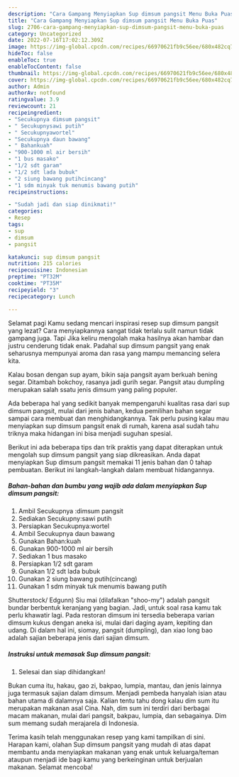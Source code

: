 ```yaml
---
description: "Cara Gampang Menyiapkan Sup dimsum pangsit Menu Buka Puas"
title: "Cara Gampang Menyiapkan Sup dimsum pangsit Menu Buka Puas"
slug: 2706-cara-gampang-menyiapkan-sup-dimsum-pangsit-menu-buka-puas
category: Uncategorized
date: 2022-07-16T17:02:12.309Z
image: https://img-global.cpcdn.com/recipes/66970621fb9c56ee/680x482cq70/sup-dimsum-pangsit-foto-resep-utama.jpg
hideToc: false
enableToc: true
enableTocContent: false
thumbnail: https://img-global.cpcdn.com/recipes/66970621fb9c56ee/680x482cq70/sup-dimsum-pangsit-foto-resep-utama.jpg
cover: https://img-global.cpcdn.com/recipes/66970621fb9c56ee/680x482cq70/sup-dimsum-pangsit-foto-resep-utama.jpg
author: Admin
authorAv: notfound
ratingvalue: 3.9
reviewcount: 21
recipeingredient:
- "Secukupnya dimsum pangsit"
- " Secukupnysawi putih"
- " Secukupnyawortel"
- "Secukupnya daun bawang"
- " Bahankuah"
- "900-1000 ml air bersih"
- "1 bus masako"
- "1/2 sdt garam"
- "1/2 sdt lada bubuk"
- "2 siung bawang putihcincang"
- "1 sdm minyak tuk menumis bawang putih"
recipeinstructions:

- "Sudah jadi dan siap dinikmati!"
categories:
- Resep
tags:
- sup
- dimsum
- pangsit

katakunci: sup dimsum pangsit 
nutrition: 215 calories
recipecuisine: Indonesian
preptime: "PT32M"
cooktime: "PT35M"
recipeyield: "3"
recipecategory: Lunch

---
```



Selamat pagi Kamu sedang mencari inspirasi resep sup dimsum pangsit yang lezat? Cara menyiapkannya sangat tidak terlalu sulit namun tidak gampang juga. Tapi Jika keliru mengolah maka hasilnya akan hambar dan justru cenderung tidak enak. Padahal sup dimsum pangsit yang enak seharusnya mempunyai aroma dan rasa yang mampu memancing selera kita.


Kalau bosan dengan sup ayam, bikin saja pangsit ayam berkuah bening segar. Ditambah bokchoy, rasanya jadi gurih segar. Pangsit atau dumpling merupakan salah ssatu jenis dimsum yang paling populer.

Ada beberapa hal yang sedikit banyak mempengaruhi kualitas rasa dari sup dimsum pangsit, mulai dari jenis bahan, kedua pemilihan bahan segar sampai cara membuat dan menghidangkannya. Tak perlu pusing kalau mau menyiapkan sup dimsum pangsit enak di rumah, karena asal sudah tahu triknya maka hidangan ini bisa menjadi suguhan spesial.


Berikut ini ada beberapa tips dan trik praktis yang dapat diterapkan untuk mengolah sup dimsum pangsit yang siap dikreasikan. Anda dapat menyiapkan Sup dimsum pangsit memakai 11 jenis bahan dan 0 tahap pembuatan. Berikut ini langkah-langkah dalam membuat hidangannya.

<!--inarticleads1-->

##### Bahan-bahan dan bumbu yang wajib ada dalam menyiapkan Sup dimsum pangsit:

1. Ambil Secukupnya :dimsum pangsit
1. Sediakan  Secukupny:sawi putih
1. Persiapkan  Secukupnya:wortel
1. Ambil Secukupnya daun bawang
1. Gunakan  Bahan:kuah
1. Gunakan 900-1000 ml air bersih
1. Sediakan 1 bus masako
1. Persiapkan 1/2 sdt garam
1. Gunakan 1/2 sdt lada bubuk
1. Gunakan 2 siung bawang putih(cincang)
1. Gunakan 1 sdm minyak tuk menumis bawang putih


Shutterstock/ Edgunn) Siu mai (dilafalkan &#34;shoo-my&#34;) adalah pangsit bundar berbentuk keranjang yang bagian. Jadi, untuk soal rasa kamu tak perlu khawatir lagi. Pada restoran dimsum ini tersedia beberapa varian dimsum kukus dengan aneka isi, mulai dari daging ayam, kepiting dan udang. Di dalam hal ini, siomay, pangsit (dumpling), dan xiao long bao adalah sajian beberapa jenis dari sajian dimsum. 

<!--inarticleads2-->

##### Instruksi untuk memasak Sup dimsum pangsit:


1. Selesai dan siap dihidangkan!

Bukan cuma itu, hakau, gao zi, bakpao, lumpia, mantau, dan jenis lainnya juga termasuk sajian dalam dimsum. Menjadi pembeda hanyalah isian atau bahan utama di dalamnya saja. Kalian tentu tahu dong kalau dim sum itu merupakan makanan asal Cina. Nah, dim sum ini terdiri dari berbagai macam makanan, mulai dari pangsit, bakpau, lumpia, dan sebagainya. Dim sum memang sudah merajarela di Indonesia. 

Terima kasih telah menggunakan resep yang kami tampilkan di sini. Harapan kami, olahan Sup dimsum pangsit yang mudah di atas dapat membantu anda menyiapkan makanan yang enak untuk keluarga/teman ataupun menjadi ide bagi kamu yang berkeinginan untuk berjualan makanan. Selamat mencoba!
